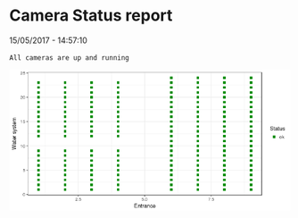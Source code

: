 Camera Status report
================
15/05/2017 - 14:57:10

    All cameras are up and running

![](camreport_files/figure-markdown_github/unnamed-chunk-2-1.png)
